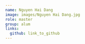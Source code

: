 ```yaml
---
name: Nguyen Hai Dang 
image: images/Nguyen Hai Dang.jpg 
role: master
group: alum
links:
  github: link_to_github 
---
```

